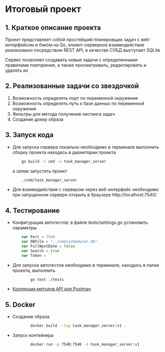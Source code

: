 # Итоговый проект

## 1. Краткое описание проекта
Проект представляет собой простейший планировщик задач с веб-интерфейсом и бэком на Go, клиент-серверное взаимодействие реализовано посредством REST API, в качестве СУБД выступает SQLite

Сервис позволяет создавать новые задачи с определенными правилами повторения, а также просматривать, редактировать и удалять их

## 2. Реализованные задачи со звездочкой
1. Возможность определять порт по переменной окружения
2. Возможность определять путь к базе данных по переменной окружения
3. Фильтры для метода получения листинга задач
4. Создание докер образа

## 3. Запуск кода
 - Для запуска сервера локально необходимо в терминале выполнить сборку проекта находясь в директории проекта
    ```sh
        go build -C cmd -o task_manager_server
    ```
    а затем запустить проект
    ```sh
        ./cmd/task_manager_server
    ```
 - Для взаимодействия с сервером через веб-интерфейс необходимо при запущенном сервере открыть в браузере
http://localhost:7540/

## 4. Тестирование
- Конфигурация автотестов: в файле tests/settings.go установить параметры
    ```go
        var Port = 7540
        var DBFile = "../cmd/scheduler.db"
        var FullNextDate = false
        var Search = true
        var Token = ``
    ```
- Для запуска автотестов необходимо в терминале, находись в папке проекта, выполнить
    ```sh
            go test ./tests
    ```
- [Коллекция методов API для Postman](https://www.postman.com/timur-tikhomirov/workspace/yandex/request/)

## 5. Docker
- Создание образа
    ```sh
            docker build --tag task_manager_server:v1 .
    ```
- Запуск контейнера 
    ```sh
            docker run -p 7540:7540 -d task_manager_server:v1
    ```